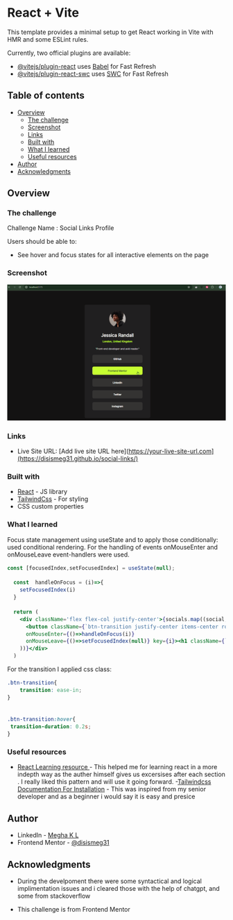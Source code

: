 # React + Vite

This template provides a minimal setup to get React working in Vite with HMR and some ESLint rules.

Currently, two official plugins are available:

- [@vitejs/plugin-react](https://github.com/vitejs/vite-plugin-react/blob/main/packages/plugin-react/README.md) uses [Babel](https://babeljs.io/) for Fast Refresh
- [@vitejs/plugin-react-swc](https://github.com/vitejs/vite-plugin-react-swc) uses [SWC](https://swc.rs/) for Fast Refresh


## Table of contents

- [Overview](#overview)
  - [The challenge](#the-challenge)
  - [Screenshot](#screenshot)
  - [Links](#links)
  - [Built with](#built-with)
  - [What I learned](#what-i-learned)
  - [Useful resources](#useful-resources)
- [Author](#author)
- [Acknowledgments](#acknowledgments)

## Overview

### The challenge

Challenge Name : Social Links Profile

Users should be able to:

- See hover and focus states for all interactive elements on the page

### Screenshot

![](./src/assets/images/social-links-profile-output.png)

### Links

- Live Site URL: [Add live site URL here](https://your-live-site-url.com](https://disismeg31.github.io/social-links/)

### Built with

- [React](https://reactjs.org/) - JS library
- [TailwindCss](https://tailwindcss.com/docs/) - For styling
- CSS custom properties
 
### What I learned

Focus state management using useState and to apply those conditionally: used conditional rendering.
For the handling of events onMouseEnter and onMouseLeave event-handlers were used.
 
```jsx
const [focusedIndex,setFocusedIndex] = useState(null);

  const  handleOnFocus = (i)=>{
    setFocusedIndex(i)
  }

  return (
    <div className='flex flex-col justify-center'>{socials.map((social,i)=>(
      <button className={`btn-transition justify-center items-center rounded-[10px] h-[55px]  m-3 ${focusedIndex === i ? ' bg-[#c5f82a] ':'  bg-[#333333]  '}`} 
      onMouseEnter={()=>handleOnFocus(i)}
      onMouseLeave={()=>setFocusedIndex(null)} key={i}><h1 className={`${focusedIndex === i ? 'text-[#333333] font-semibold':'text-[#ffffff] font-semibold' }`}>{social}</h1></button>
    ))}</div>
  )
```

For the transition I applied css class:

```css
.btn-transition{
    transition: ease-in;
}


.btn-transition:hover{
 transition-duration: 0.2s;
}
```
 
### Useful resources

- [React Learning resource ](https://github.com/Asabeneh/30-Days-Of-React/blob/master/01_Day_JavaScript_Refresher/01_javascript_refresher.md) - This helped me for learning react in a more indepth way as the auther himself gives us excersises after each section . I really liked this pattern and will use it going forward.
 -[Tailwindcss Documentation For Installation](https://tailwindcss.com/docs/installation) - This was inspired from my senior developer and as a beginner i would say it is easy and presice

## Author

- LinkedIn - [Megha K L](www.linkedin.com/in/312meghakl)
- Frontend Mentor - [@disismeg31](https://www.frontendmentor.io/profile/disismeg31)
 
## Acknowledgments

 - During the develpoment there were some syntactical and logical implimentation issues and i cleared those with the help of chatgpt, and some from stackoverflow

 - This challenge is from Frontend Mentor 
